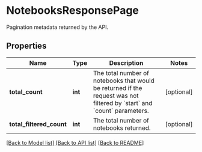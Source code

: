 # NotebooksResponsePage

Pagination metadata returned by the API.

## Properties
Name | Type | Description | Notes
------------ | ------------- | ------------- | -------------
**total_count** | **int** | The total number of notebooks that would be returned if the request was not filtered by &#x60;start&#x60; and &#x60;count&#x60; parameters. | [optional] 
**total_filtered_count** | **int** | The total number of notebooks returned. | [optional] 

[[Back to Model list]](README.md#documentation-for-models) [[Back to API list]](README.md#documentation-for-api-endpoints) [[Back to README]](README.md)



